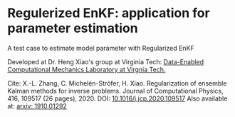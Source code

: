Regulerized EnKF: application for parameter estimation
======================================================

A test case to estimate model parameter with Regularized EnKF

Developed at Dr. Heng Xiao's group at Virginia Tech: [Data-Enabled Computational Mechanics Laboratory at Virgnia Tech.](https://www.aoe.vt.edu/people/faculty/xiaoheng/personal-page.html)

Cite: X.-L. Zhang, C. Michelén-Ströfer, H. Xiao. Regularization of ensemble Kalman methods for inverse problems. Journal of Computational Physics, 416, 109517 (26 pages), 2020. DOI: [10.1016/j.jcp.2020.109517](https://doi.org/10.1016/j.jcp.2020.109517) Also available at: [arxiv: 1910.01292](https://arxiv.org/abs/1910.01292)
